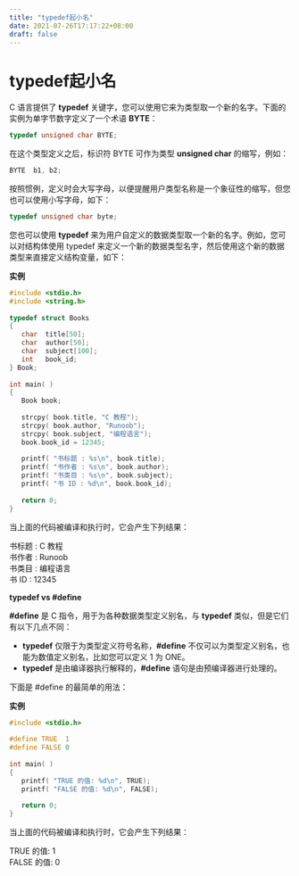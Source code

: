 ```yaml
---
title: "typedef起小名"
date: 2021-07-26T17:17:22+08:00
draft: false
---
```

# typedef起小名

C 语言提供了 **typedef** 关键字，您可以使用它来为类型取一个新的名字。下面的实例为单字节数字定义了一个术语 **BYTE**：
```cpp
typedef unsigned char BYTE;
```
在这个类型定义之后，标识符 BYTE 可作为类型 **unsigned char** 的缩写，例如：
```cpp
BYTE  b1, b2;
```
按照惯例，定义时会大写字母，以便提醒用户类型名称是一个象征性的缩写，但您也可以使用小写字母，如下：
```cpp
typedef unsigned char byte;
```
您也可以使用 **typedef** 来为用户自定义的数据类型取一个新的名字。例如，您可以对结构体使用 typedef 来定义一个新的数据类型名字，然后使用这个新的数据类型来直接定义结构变量，如下：

**实例**

```cpp
#include <stdio.h>
#include <string.h>
 
typedef struct Books
{
   char  title[50];
   char  author[50];
   char  subject[100];
   int   book_id;
} Book;
 
int main( )
{
   Book book;
 
   strcpy( book.title, "C 教程");
   strcpy( book.author, "Runoob"); 
   strcpy( book.subject, "编程语言");
   book.book_id = 12345;
 
   printf( "书标题 : %s\n", book.title);
   printf( "书作者 : %s\n", book.author);
   printf( "书类目 : %s\n", book.subject);
   printf( "书 ID : %d\n", book.book_id);
 
   return 0;
}
```
当上面的代码被编译和执行时，它会产生下列结果：
>
书标题 : C 教程  
书作者 : Runoob  
书类目 : 编程语言  
书 ID : 12345

**typedef vs #define**

**#define** 是 C 指令，用于为各种数据类型定义别名，与 **typedef** 类似，但是它们有以下几点不同：

-   **typedef** 仅限于为类型定义符号名称，**#define** 不仅可以为类型定义别名，也能为数值定义别名，比如您可以定义 1 为 ONE。
-   **typedef** 是由编译器执行解释的，**#define** 语句是由预编译器进行处理的。

下面是 #define 的最简单的用法：

**实例**
```cpp
#include <stdio.h>
 
#define TRUE  1
#define FALSE 0
 
int main( )
{
   printf( "TRUE 的值: %d\n", TRUE);
   printf( "FALSE 的值: %d\n", FALSE);
 
   return 0;
}
```

当上面的代码被编译和执行时，它会产生下列结果：
>
TRUE 的值: 1  
FALSE 的值: 0